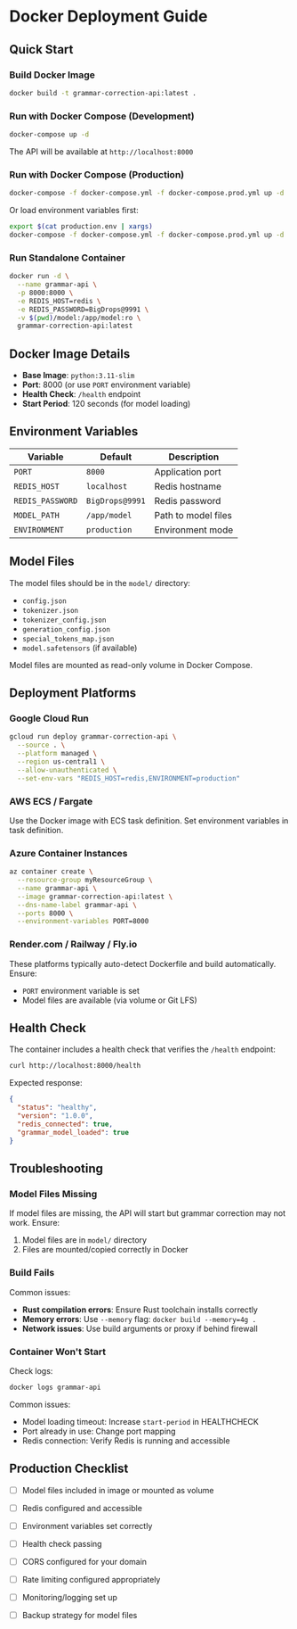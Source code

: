 # Docker Deployment Guide

## Quick Start

### Build Docker Image

```bash
docker build -t grammar-correction-api:latest .
```

### Run with Docker Compose (Development)

```bash
docker-compose up -d
```

The API will be available at `http://localhost:8000`

### Run with Docker Compose (Production)

```bash
docker-compose -f docker-compose.yml -f docker-compose.prod.yml up -d
```

Or load environment variables first:

```bash
export $(cat production.env | xargs)
docker-compose -f docker-compose.yml -f docker-compose.prod.yml up -d
```

### Run Standalone Container

```bash
docker run -d \
  --name grammar-api \
  -p 8000:8000 \
  -e REDIS_HOST=redis \
  -e REDIS_PASSWORD=BigDrops@9991 \
  -v $(pwd)/model:/app/model:ro \
  grammar-correction-api:latest
```

## Docker Image Details

- **Base Image**: `python:3.11-slim`
- **Port**: 8000 (or use `PORT` environment variable)
- **Health Check**: `/health` endpoint
- **Start Period**: 120 seconds (for model loading)

## Environment Variables

| Variable | Default | Description |
|----------|---------|-------------|
| `PORT` | `8000` | Application port |
| `REDIS_HOST` | `localhost` | Redis hostname |
| `REDIS_PASSWORD` | `BigDrops@9991` | Redis password |
| `MODEL_PATH` | `/app/model` | Path to model files |
| `ENVIRONMENT` | `production` | Environment mode |

## Model Files

The model files should be in the `model/` directory:
- `config.json`
- `tokenizer.json`
- `tokenizer_config.json`
- `generation_config.json`
- `special_tokens_map.json`
- `model.safetensors` (if available)

Model files are mounted as read-only volume in Docker Compose.

## Deployment Platforms

### Google Cloud Run

```bash
gcloud run deploy grammar-correction-api \
  --source . \
  --platform managed \
  --region us-central1 \
  --allow-unauthenticated \
  --set-env-vars "REDIS_HOST=redis,ENVIRONMENT=production"
```

### AWS ECS / Fargate

Use the Docker image with ECS task definition. Set environment variables in task definition.

### Azure Container Instances

```bash
az container create \
  --resource-group myResourceGroup \
  --name grammar-api \
  --image grammar-correction-api:latest \
  --dns-name-label grammar-api \
  --ports 8000 \
  --environment-variables PORT=8000
```

### Render.com / Railway / Fly.io

These platforms typically auto-detect Dockerfile and build automatically. Ensure:
- `PORT` environment variable is set
- Model files are available (via volume or Git LFS)

## Health Check

The container includes a health check that verifies the `/health` endpoint:

```bash
curl http://localhost:8000/health
```

Expected response:
```json
{
  "status": "healthy",
  "version": "1.0.0",
  "redis_connected": true,
  "grammar_model_loaded": true
}
```

## Troubleshooting

### Model Files Missing

If model files are missing, the API will start but grammar correction may not work. Ensure:
1. Model files are in `model/` directory
2. Files are mounted/copied correctly in Docker

### Build Fails

Common issues:
- **Rust compilation errors**: Ensure Rust toolchain installs correctly
- **Memory errors**: Use `--memory` flag: `docker build --memory=4g .`
- **Network issues**: Use build arguments or proxy if behind firewall

### Container Won't Start

Check logs:
```bash
docker logs grammar-api
```

Common issues:
- Model loading timeout: Increase `start-period` in HEALTHCHECK
- Port already in use: Change port mapping
- Redis connection: Verify Redis is running and accessible

## Production Checklist

- [ ] Model files included in image or mounted as volume
- [ ] Redis configured and accessible
- [ ] Environment variables set correctly
- [ ] Health check passing
- [ ] CORS configured for your domain
- [ ] Rate limiting configured appropriately
- [ ] Monitoring/logging set up
- [ ] Backup strategy for model files

